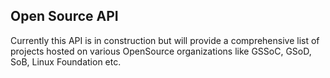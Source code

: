 ## Open Source API
Currently this API is in construction but will provide a comprehensive list of projects hosted on various OpenSource organizations like GSSoC, GSoD, SoB, Linux Foundation etc.
